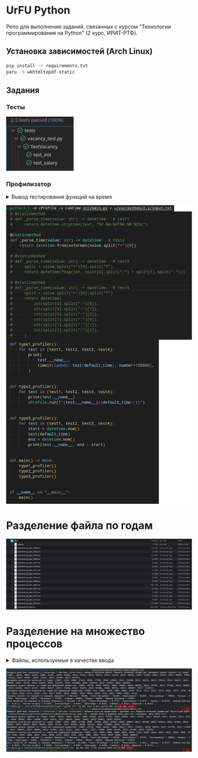 # UrFU Python

Репо для выполнения заданий, связанных с курсом
"Технологии программирования на Python"
(2 курс, ИРИТ-РТФ).

## Установка зависимостей (Arch Linux)
```sh
pip install -r requirements.txt
paru -S wkhtmltopdf-static
```

## Задания

### Тесты

![tests](/docs/tests.png)

### Профилизатор

<details>
  <summary>Вывод тестирования функций на время</summary>
Исходя из результата, лучшей оказалась вторая функция.

    test1 2.3689908319993265
    test2 0.07577202500033309
    test3 0.31943320199934533
    test4 0.4372644129998662
    test1
            29 function calls in 0.000 seconds

    Ordered by: standard name

    ncalls  tottime  percall  cumtime  percall filename:lineno(function)
            1    0.000    0.000    0.000    0.000 <string>:1(<module>)
            1    0.000    0.000    0.000    0.000 _strptime.py:26(_getlang)
            1    0.000    0.000    0.000    0.000 _strptime.py:318(_strptime)
            1    0.000    0.000    0.000    0.000 _strptime.py:574(_strptime_datetime)
            1    0.000    0.000    0.000    0.000 locale.py:384(normalize)
            1    0.000    0.000    0.000    0.000 locale.py:467(_parse_localename)
            1    0.000    0.000    0.000    0.000 locale.py:575(getlocale)
            1    0.000    0.000    0.000    0.000 profiling.py:9(test1)
            1    0.000    0.000    0.000    0.000 {built-in method _locale.setlocale}
            1    0.000    0.000    0.000    0.000 {built-in method builtins.exec}
            2    0.000    0.000    0.000    0.000 {built-in method builtins.isinstance}
            3    0.000    0.000    0.000    0.000 {built-in method builtins.len}
            1    0.000    0.000    0.000    0.000 {built-in method strptime}
            1    0.000    0.000    0.000    0.000 {method 'disable' of '_lsprof.Profiler' objects}
            1    0.000    0.000    0.000    0.000 {method 'end' of 're.Match' objects}
            3    0.000    0.000    0.000    0.000 {method 'get' of 'dict' objects}
            1    0.000    0.000    0.000    0.000 {method 'groupdict' of 're.Match' objects}
            1    0.000    0.000    0.000    0.000 {method 'keys' of 'dict' objects}
            1    0.000    0.000    0.000    0.000 {method 'lower' of 'str' objects}
            1    0.000    0.000    0.000    0.000 {method 'match' of 're.Pattern' objects}
            1    0.000    0.000    0.000    0.000 {method 'startswith' of 'str' objects}
            2    0.000    0.000    0.000    0.000 {method 'toordinal' of 'datetime.date' objects}
            1    0.000    0.000    0.000    0.000 {method 'weekday' of 'datetime.date' objects}


    test2
            6 function calls in 0.000 seconds

    Ordered by: standard name

    ncalls  tottime  percall  cumtime  percall filename:lineno(function)
            1    0.000    0.000    0.000    0.000 <string>:1(<module>)
            1    0.000    0.000    0.000    0.000 profiling.py:13(test2)
            1    0.000    0.000    0.000    0.000 {built-in method builtins.exec}
            1    0.000    0.000    0.000    0.000 {built-in method fromisoformat}
            1    0.000    0.000    0.000    0.000 {method 'disable' of '_lsprof.Profiler' objects}
            1    0.000    0.000    0.000    0.000 {method 'split' of 'str' objects}


    test3
            8 function calls in 0.000 seconds

    Ordered by: standard name

    ncalls  tottime  percall  cumtime  percall filename:lineno(function)
            1    0.000    0.000    0.000    0.000 <string>:1(<module>)
            1    0.000    0.000    0.000    0.000 profiling.py:17(test3)
            1    0.000    0.000    0.000    0.000 {built-in method builtins.exec}
            1    0.000    0.000    0.000    0.000 {method 'disable' of '_lsprof.Profiler' objects}
            4    0.000    0.000    0.000    0.000 {method 'split' of 'str' objects}


    test4
            12 function calls in 0.000 seconds

    Ordered by: standard name

    ncalls  tottime  percall  cumtime  percall filename:lineno(function)
            1    0.000    0.000    0.000    0.000 <string>:1(<module>)
            1    0.000    0.000    0.000    0.000 profiling.py:22(test4)
            1    0.000    0.000    0.000    0.000 {built-in method builtins.exec}
            1    0.000    0.000    0.000    0.000 {method 'disable' of '_lsprof.Profiler' objects}
            8    0.000    0.000    0.000    0.000 {method 'split' of 'str' objects}


    test1 0:00:00.000065
    test2 0:00:00.000005
    test3 0:00:00.000009
    test4 0:00:00.000011
</details>

![profiler](/docs/profiler.png)


# Разделение файла по годам

![split](/docs/split.png)


# Разделение на множество процессов

<details>
  <summary>Файлы, используемые в качестве ввода</summary>

Файл `input-regular.txt`

    статистика
    /extra/fufsob/vuz/git/urfu-python/src/data/vacancies_by_year.csv
    Программист

Файл `input-multi.txt`

    быстрая статистика
    /extra/fufsob/vuz/git/urfu-python/src/data
    Программист

</details>

![multi](/docs/multi.png)
